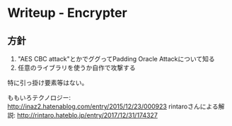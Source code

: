 # Writeup - Encrypter

## 方針
1. "AES CBC attack"とかでググってPadding Oracle Attackについて知る
2. 任意のライブラリを使うか自作で攻撃する

特に引っ掛け要素等はない。

ももいろテクノロジー: http://inaz2.hatenablog.com/entry/2015/12/23/000923
rintaroさんによる解説: http://rintaro.hateblo.jp/entry/2017/12/31/174327
